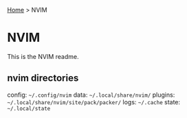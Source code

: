 [Home](/README.md) > NVIM

# NVIM

This is the NVIM readme.

## nvim directories 
config: `~/.config/nvim`
data: `~/.local/share/nvim/`
plugins: `~/.local/share/nvim/site/pack/packer/`
logs: `~/.cache`
state: `~/.local/state`
